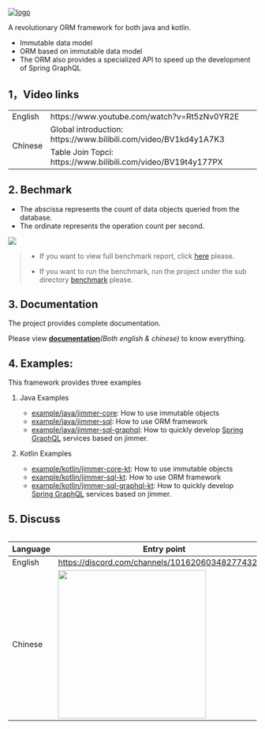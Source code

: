 
[![logo](logo.png)](https://babyfish-ct.github.io/jimmer/)

A revolutionary ORM framework for both java and kotlin.

- Immutable data model
- ORM based on immutable data model
- The ORM also provides a specialized API to speed up the development of Spring GraphQL

## 1，Video links

<table>
   <tr>
      <td>English</td>
      <td>https://www.youtube.com/watch?v=Rt5zNv0YR2E</td>
   </tr>
   <tr>
      <td rowspan="2">Chinese</td>
      <td>Global introduction: https://www.bilibili.com/video/BV1kd4y1A7K3</td>
   </tr>
   <tr>
      <td>Table Join Topci: https://www.bilibili.com/video/BV19t4y177PX</td>
   </tr>
<table>

## 2. Bechmark

- The abscissa represents the count of data objects queried from the database.
- The ordinate represents the operation count per second.

<kbd>
   <a href="https://babyfish-ct.github.io/jimmer/docs/benchmark">
       <img src="benchmark.png"/>
   </a>
</kbd>

> 
> - If you want to view full benchmark report, click [here](https://babyfish-ct.github.io/jimmer-doc/docs/benchmark) please.
> 
> - If you want to run the benchmark, run the project under the sub directory [benchmark](./benchmark) please.

## 3. Documentation

The project provides complete documentation.

Please view [**documentation**](https://babyfish-ct.github.io/jimmer/)*(Both english & chinese)* to know everything.

## 4. Examples:

This framework provides three examples

1. Java Examples
   - [example/java/jimmer-core](example/java/jimmer-core): How to use immutable objects
   - [example/java/jimmer-sql](example/java/jimmer-sql): How to use ORM framework
   - [example/java/jimmer-sql-graphql](example/java/jimmer-sql-graphql): How to quickly develop [Spring GraphQL](https://spring.io/projects/spring-graphql) services based on jimmer.


2. Kotlin Examples
   - [example/kotlin/jimmer-core-kt](example/kotlin/jimmer-core-kt): How to use immutable objects
   - [example/kotlin/jimmer-sql-kt](example/kotlin/jimmer-sql-kt): How to use ORM framework
   - [example/kotlin/jimmer-sql-graphql-kt](example/kotlin/jimmer-sql-graphql-kt): How to quickly develop [Spring GraphQL](https://spring.io/projects/spring-graphql) services based on jimmer.

## 5. Discuss

|Language|Entry point|
|---|---|
|English|https://discord.com/channels/1016206034827743283/|
|Chinese|<img src="doc/static/img/public-wechat.jpeg" height=300/>|
